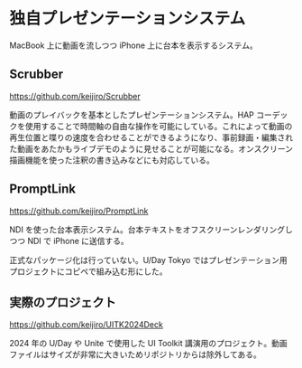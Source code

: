 # 独自プレゼンテーションシステム

MacBook 上に動画を流しつつ iPhone 上に台本を表示するシステム。

## Scrubber

https://github.com/keijiro/Scrubber

動画のプレイバックを基本としたプレゼンテーションシステム。HAP コーデックを使用することで時間軸の自由な操作を可能にしている。これによって動画の再生位置と喋りの速度を合わせることができるようになり、事前録画・編集された動画をあたかもライブデモのように見せることが可能になる。オンスクリーン描画機能を使った注釈の書き込みなどにも対応している。

## PromptLink

https://github.com/keijiro/PromptLink

NDI を使った台本表示システム。台本テキストをオフスクリーンレンダリングしつつ NDI で iPhone に送信する。

正式なパッケージ化は行っていない。U/Day Tokyo ではプレゼンテーション用プロジェクトにコピペで組み込む形にした。

## 実際のプロジェクト

https://github.com/keijiro/UITK2024Deck

2024 年の U/Day や Unite で使用した UI Toolkit 講演用のプロジェクト。動画ファイルはサイズが非常に大きいためリポジトリからは除外してある。
